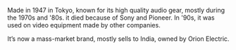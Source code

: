 Made in 1947 in Tokyo, known for its high quality audio gear, mostly during the 1970s and '80s. it died because of Sony and Pioneer. In '90s, it was used on video equipment made by other companies.

It’s now a mass-market brand, mostly sells to India, owned by Orion Electric.
